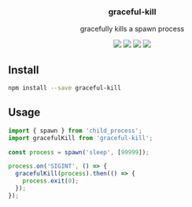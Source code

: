 <h3 align="center">
  graceful-kill
</h3>

<p align="center">
  gracefully kills a spawn process
</p>

<p align="center">
  <a href="https://npmjs.org/package/graceful-kill"><img src="https://img.shields.io/npm/v/graceful-kill.svg?style=flat-square"></a>
  <a href="https://npmjs.org/package/graceful-kill"><img src="https://img.shields.io/npm/dw/graceful-kill.svg?style=flat-square"></a>
  <a href="https://npmjs.org/package/graceful-kill"><img src="https://img.shields.io/node/v/graceful-kill.svg?style=flat-square"></a>
  <a href="https://npmjs.org/package/graceful-kill"><img src="https://img.shields.io/npm/types/graceful-kill.svg?style=flat-square"></a>
</p>

## Install

```bash
npm install --save graceful-kill
```

## Usage

```js
import { spawn } from 'child_process';
import gracefulKill from 'graceful-kill';

const process = spawn('sleep', [99999]);

process.on('SIGINT', () => {
  gracefulKill(process).then(() => {
    process.exit(0);
  });
});
```
